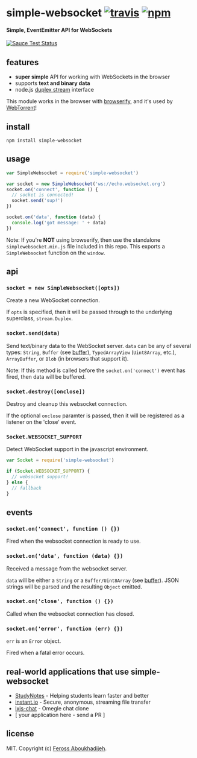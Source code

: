 # simple-websocket [![travis](https://img.shields.io/travis/feross/simple-websocket/master.svg)](https://travis-ci.org/feross/simple-websocket) [![npm](https://img.shields.io/npm/v/simple-websocket.svg)](https://npmjs.org/package/simple-websocket)

#### Simple, EventEmitter API for WebSockets

[![Sauce Test Status](https://saucelabs.com/browser-matrix/simple-websocket.svg)](https://saucelabs.com/u/simple-websocket)

## features

- **super simple** API for working with WebSockets in the browser
- supports **text and binary data**
- node.js [duplex stream](http://nodejs.org/api/stream.html) interface

This module works in the browser with [browserify](http://browserify.org/), and it's used by [WebTorrent](http://webtorrent.io)!

## install

```
npm install simple-websocket
```

## usage

```js
var SimpleWebsocket = require('simple-websocket')

var socket = new SimpleWebsocket('ws://echo.websocket.org')
socket.on('connect', function () {
  // socket is connected!
  socket.send('sup!')
})

socket.on('data', function (data) {
  console.log('got message: ' + data)
})
```

Note: If you're **NOT** using browserify, then use the standalone `simplewebsocket.min.js`
file included in this repo. This exports a `SimpleWebsocket` function on the `window`.

## api

### `socket = new SimpleWebsocket([opts])`

Create a new WebSocket connection.

If `opts` is specified, then it will be passed through to the underlying superclass, `stream.Duplex`.

### `socket.send(data)`

Send text/binary data to the WebSocket server. `data` can be any of several types:
`String`, `Buffer` (see [buffer](https://github.com/feross/buffer)), `TypedArrayView`
(`Uint8Array`, etc.), `ArrayBuffer`, or `Blob` (in browsers that support it).

Note: If this method is called before the `socket.on('connect')` event has fired, then
data will be buffered.

### `socket.destroy([onclose])`

Destroy and cleanup this websocket connection.

If the optional `onclose` paramter is passed, then it will be registered as a listener on the 'close' event.

### `Socket.WEBSOCKET_SUPPORT`

Detect WebSocket support in the javascript environment.

```js
var Socket = require('simple-websocket')

if (Socket.WEBSOCKET_SUPPORT) {
  // websocket support!
} else {
  // fallback
}
```


## events

### `socket.on('connect', function () {})`

Fired when the websocket connection is ready to use.

### `socket.on('data', function (data) {})`

Received a message from the websocket server.

`data` will be either a `String` or a `Buffer/Uint8Array` (see [buffer](https://github.com/feross/buffer)).
JSON strings will be parsed and the resulting `Object` emitted.

### `socket.on('close', function () {})`

Called when the websocket connection has closed.

### `socket.on('error', function (err) {})`

`err` is an `Error` object.

Fired when a fatal error occurs.

## real-world applications that use simple-websocket

- [StudyNotes](http://www.apstudynotes.org) - Helping students learn faster and better
- [instant.io](https://github.com/feross/instant.io) - Secure, anonymous, streaming file transfer
- [lxjs-chat](https://github.com/feross/lxjs-chat) - Omegle chat clone
- \[ your application here - send a PR \]

## license

MIT. Copyright (c) [Feross Aboukhadijeh](http://feross.org).
